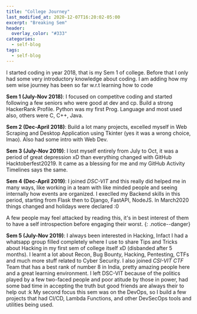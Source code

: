 ```yaml
---
title: "College Journey"
last_modified_at: 2020-12-07T16:20:02-05:00
excerpt: "Breaking Sem"
header:
  overlay_color: "#333"
categories:
  - self-blog
tags:
  - self-blog
---
```


I started coding in year 2018, that is my Sem 1 of college. Before that I only had some very introductory knowledge about coding. I am adding how my sem wise journey has been so far w.r.t learning how to code

**Sem 1 (July-Nov 2018)**: I focused on competitve coding and started following a few seniors who were good at dev and cp. Build a strong HackerRank Profile. Python was my first Prog. Language and most used also, others were C, C++, Java.

**Sem 2 (Dec-April 2018)**: Build a lot many projects, excelled myself in Web Scraping and Desktop Application using Tkinter (yes it was a wrong choice, lmao). Also had some intro with Web Dev.

**Sem 3 (July-Nov 2019)**: I lost myself entirely from July to Oct, it was a period of great depression xD than everything changed with GitHub Hacktoberfest20219. It came as a blessing for me and my GitHub Activity Timelines says the same.

**Sem 4 (Dec-April 2019)**: I joined *DSC-VIT* and this really did helped me in many ways, like working in a team with like minded people and seeing internally how events are organized. I execlled my Backend skills in this period, starting from Flask then to  Django, FastAPI, NodeJS. In March2020 things changed and holidays were declared :0

A few people may feel attacked by reading this, it's in best interest of them to have a self introspection before engaging their worst.
{: .notice--danger}

**Sem 5 (July-Nov 2019)**: I always been interested in Hacking, Infact I had a whatsapp group filled completely where I use to share Tips and Tricks about Hacking in my first sem of college itself xD (disbanded after 5 months). I learnt a lot about Recon, Bug Bounty, Hacking, Pentesting, CTFs and much more stuff related to Cyber Security. I also joined *CSI-VIT CTF* Team that has a best rank of number 8 in India, pretty amazing people here and a great learning environment. I left DSC-VIT because of the politics played by a few two-faced people and poor atitude by those in power, had some bad time in accepting the truth but good friends are always their to help out :k
My second focus this sem was on the DevOps, so I build a few projects that had CI/CD, Lambda Functions, and other DevSecOps tools and utilities being used.

